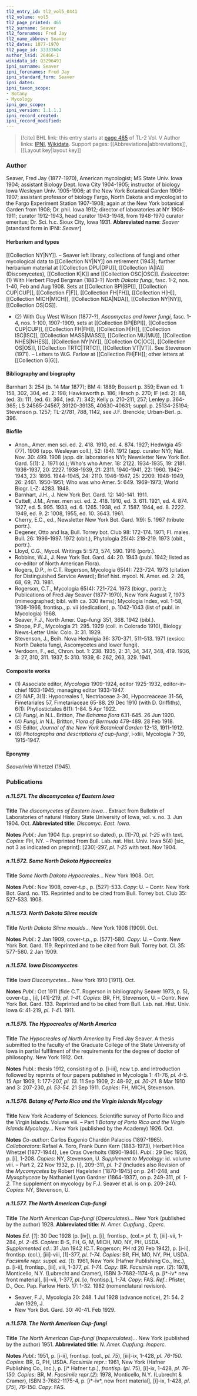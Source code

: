 ```yaml
---
tl2_entry_id: tl2_vol5_0441
tl2_volume: vol5
tl2_page_printed: 465
tl2_surname: Seaver
tl2_forenames: Fred Jay
tl2_name_abbrev: Seaver
tl2_dates: 1877-1970
tl2_page_id: 33333604
author_lsid: 26466-1
wikidata_id: Q3296491
ipni_surname: Seaver
ipni_forenames: Fred Jay
ipni_standard_form: Seaver
ipni_dates: 
ipni_taxon_scope: 
- Botany
- Mycology
ipni_geo_scope: 
ipni_version: 1.1.1.1
ipni_record_created: 
ipni_record_modified:
---
```


> [!cite] BHL link: this entry starts at [page 465](https://www.biodiversitylibrary.org/page/33333604) of TL-2 Vol. V
> Author links: [IPNI](https://www.ipni.org/a/26466-1), [Wikidata](https://www.wikidata.org/wiki/Q3296491). Support pages: [[Abbreviations|abbreviations]], [[Layout key|layout key]]

### Author

Seaver, Fred Jay (1877-1970), American mycologist; MS State Univ. Iowa 1904; assistant Biology Dept. Iowa City 1904-1905; instructor of biology Iowa Wesleyan Univ. 1905-1906; at the New York Botanical Garden 1906-1907; assistant professor of biology Fargo, North Dakota and mycologist to the Fargo Experiment Station 1907-1908; again at the New York botanical Garden from 1908; Dr. phil. Iowa 1912; director of laboratories at NY 1908-1911; curator 1912-1943, head curator 1943-1948, from 1948-1970 curator emeritus; Dr. Sci. h.c. Sioux City, Iowa 1931. 
**Abbreviated name**: *Seaver* \[standard form in IPNI: *Seaver*\]

#### Herbarium and types

[[Collection NY|NY]]. – Seaver left library, collections of fungi and other mycological data to [[Collection NY|NY]] on retirement (1943); further herbarium material at [[Collection DPU|DPU]], [[Collection IA|IA]] (Discomycetes), [[Collection K|K]] and [[Collection OSC|OSC]].
*Exsiccatae*: (1) With Herbert Floyd Bergman (1883-?) *North Dakota fungi*, fasc. 1-2, nos. 1-40, Feb and Aug 1908. Sets at [[Collection BPI|BPI]], [[Collection CUP|CUP]], [[Collection F|F]], [[Collection FH|FH]], [[Collection H|H]], [[Collection MICH|MICH]], [[Collection NDA|NDA]], [[Collection NY|NY]], [[Collection OS|OS]]. 
- (2) With Guy West Wilson (1877-?), *Ascomyctes and lower fungi*, fasc. 1-4, nos. 1-100, 1907-1909, sets at [[Collection BPI|BPI]], [[Collection CUP|CUP]], [[Collection FH|FH]], [[Collection H|H]], [[Collection ISC|ISC]], [[Collection MASS|MASS]], [[Collection MU|MU]], [[Collection NHES|NHES]], [[Collection NY|NY]], [[Collection OC|OC]], [[Collection OS|OS]], [[Collection TRTC|TRTC]], [[Collection VT|VT]].
See Stevenson (1971). – Letters to W.G. Farlow at [[Collection FH|FH]]; other letters at [[Collection G|G]].

#### Bibliography and biography

Barnhart 3: 254 (b. 14 Mar 1877); BM 4: 1889; Bossert p. 359; Ewan ed. 1: 158, 302, 304, ed. 2: 198; Hawksworth p. 186; Hirsch p. 270; IF (ed. 2): 88, (ed. 3): 111, (ed. 6): 364, (ed. 7): 342; Kelly p. 210-211, 257; Lenley p. 364-365; LS 24565-24567, 39120-39135, 40630-40631; suppl. p. 25134-25194; Stevenson p. 1257; TL-2/781, 788, 1142, see J.F. Brenckle; Urban-Berl. p. 396.

#### Biofile

- Anon., Amer. men sci. ed. 2. 418. 1910, ed. 4. 874. 1927; Hedwigia 45: (77). 1906 (app. Wesleyan coll.), 52: (84). 1912 (app. curator NY); Nat. Nov. 30: 499. 1908 (app. dir. laboratories NY); Newsletter New York Bot. Gard. 5(1): 2. 1971 (d.); Who's who Amer. 18: 2122. 1934-1935, 19: 2181. 1936-1937, 20: 2227. 1938-1939, 21: 2311. 1940-1941, 22: 1960. 1942-1943, 23: 1896. 1944-1945, 24: 2110. 1946-1947, 25: 2209. 1948-1949, 26: 2461. 1950-1951; Who was who Amer. 5: 649. 1969-1973; World Biogr. L-Z: 4283. 1948.
- Barnhart, J.H., J. New York Bot. Gard. 12: 140-141. 1911.
- Cattell, J.M., Amer. men sci. ed. 2. 418. 1910, ed. 3. 611. 1921, ed. 4. 874. 1927, ed. 5. 995. 1933, ed. 6. 1265. 1938, ed. 7. 1587. 1944, ed. 8. 2222. 1949, ed. 9. 2: 1008, 1955, ed. 10. 3643. 1961.
- Cherry, E.C., ed., Newsletter New York Bot. Gard. 1(9): 5. 1967 (tribute portr.).
- Degener, Otto and Isa, Bull. Torrey bot. Club 98: 172-174. 1971; Fl. males. Bull. 26: 1996-1997. 1972 (obit.), Phytologia 25(4): 218-219. 1973 (obit., portr.).
- Lloyd, C.G., Mycol. Writings 5: 573, 574, 590. 1916 (portr.).
- Robbins, W.J., J. New York Bot. Gard. 44: 20. 1943 (publ. 1942; listed as co-editor of North American Flora).
- Rogers, D.P., *in* C.T. Rogerson, Mycologia 65(4): 723-724. 1973 (citation for Distinguished Service Award); Brief hist. mycol. N. Amer. ed. 2: 26, 68, 69, 70. 1981.
- Rogerson, C.T., Mycologia 65(4): 721-724. 1973 (biogr., portr.); Publications of Fred Jay Seaver (1877-1970), New York August 7, 1973 (mimeographed; bibl. with ca. 330 items); Mycologia Index, vol. 1-58, 1908-1966, frontisp., p. vii (dedication), p. 1042-1043 (list of publ. in Mycologia) 1968.
- Seaver, F.J., North Amer. Cup-fungi 351, 368. 1942 (bibl.).
- Shope, P.F., Mycologia 21: 295. 1929 (coll. in Colorado 1910), Biology News-Letter Univ. Colo. 3: 31. 1929.
- Stevenson, J., Beih. Nova Hedwigia 36: 370-371, 511-513. 1971 (exsicc: North Dakota fungi, Ascomycetes and lower fungi).
- Verdoorn, F., ed., Chron. bot. 1: 238. 1935, 2: 31, 34, 347, 348, 419. 1936, 3: 27, 310, 311. 1937, 5: 310. 1939, 6: 262, 263, 329. 1941.

#### Composite works

- (1) Associate editor, *Mycologia* 1909-1924, editor 1925-1932, editor-in-chief 1933-1945; managing editor 1933-1947.
- (2) NAF, 3(1): Hypocreales 1, Nectriaceae 3-30, Hypocreaceae 31-56, Fimetariales 57, Fimetariaceae 65-88. 29 Dec 1910 (with D. Griffiths), 6(1): Phyllostictales 6(1): 1-84. 5 Apr 1922.
- (3) *Fungi, in* N.L. Britton, *The Bahama flora* 631-645. 26 Jun 1920.
- (4) *Fungi, in* N.L. Britton, *Flora of Bermuda* 479-489. 28 Feb 1918.
- (5) Editor, *Journal of the New York Botanical Garden* 12-13, 1911-1912.
- (6) *Photographs and descriptions of cup-fungi*, i-xliii, Mycologia 7-39, 1915-1947.

#### Eponymy

*Seaverinia* Whetzel (1945).

### Publications

##### n.11.571. The discomycetes of Eastern Iowa

**Title**
*The discomycetes of Eastern Iowa*... Extract from Bulletin of Laboratories of natural History State University of Iowa, vol. v. no. 3. Jun 1904. Oct.
**Abbreviated title**: *Discomyc. East. Iowa*.

**Notes**
*Publ*.: Jun 1904 (t.p. preprint so dated), p. \[1\]-70, *pl. 1-25* with text. *Copies*: FH, NY. – Preprinted from Bull. Lab. nat. Hist. Univ. Iowa 5(4) \[sic, not 3 as indicated on preprint\]: \[230\]-297, *pl. 1-25* with text. Nov 1904.

##### n.11.572. Some North Dakota Hypocreales

**Title**
*Some North Dakota Hypocreales*... New York 1908. Oct.

**Notes**
*Publ*.: Nov 1908, cover-t.p., p. \[527\]-533. *Copy*: U. – Contr. New York Bot. Gard. no. 115. Reprinted and to be cited from Bull. Torrey bot. Club 35: 527-533. 1908.

##### n.11.573. North Dakota Slime moulds

**Title**
*North Dakota Slime moulds*... New York 1908 \[1909\]. Oct.

**Notes**
*Publ*.: 2 Jan 1909, cover-t.p., p. \[577\]-580. *Copy*: U. – Contr. New York Bot. Gard. 119. Reprinted and to be cited from Bull. Torrey bot. Cl. 35: 577-580. 2 Jan 1909.

##### n.11.574. Iowa Discomycetes

**Title**
*Iowa Discomycetes*... New York 1910 \[1911\]. Oct.

**Notes**
*Publ*.: Oct 1911 (fide C.T. Rogerson in bibliography Seaver 1973, p. 5), cover-t.p., \[i\], \[41\]-219, *pl. 1-41. Copies*: BR, FH, Stevenson, U. – Contr. New York Bot. Gard. 133. Reprinted and to be cited from Bull. Lab. nat. Hist. Univ. Iowa 6: 41-219, *pl. 1-41.* 1911.

##### n.11.575. The Hypocreales of North America

**Title**
*The Hypocreales of North America* by Fred Jay Seaver. A thesis submitted to the faculty of the Graduate College of the State University of Iowa in partial fulfilment of the requirements for the degree of doctor of philosophy. New York 1912. Oct.

**Notes**
Publ.: thesis 1912, consisting of p. \[i-iii\], new t.p. and introduction followed by reprints of four papers published in Mycologia 1: 41-76, *pl. 4-5.* 15 Apr 1909, 1: 177-207, *pl. 13.* 11 Sep 1909, 2: 48-92, *pl. 20-21.* 8 Mar 1910 and 3: 207-230, *pl. 53-54.* 21 Sep 1911.
*Copies*: FH, MICH, Stevenson.

##### n.11.576. Botany of Porto Rico and the Virgin Islands Mycology

**Title**
New York Academy of Sciences. Scientific survey of Porto Rico and the Virgin Islands. Volume viii. – Part 1 *Botany of Porto Rico and the Virgin Islands Mycology*... New York (published by the Academy) 1926. Oct.

**Notes**
*Co-author*: Carlos Eugenio Chardón Palacios (1897-1965). *Collaborators*: Rafael A. Toro, Frank Dunn Kern (1883-1973), Herbert Hice Whetzel (1877-1944), Lee Oras Overholts (1890-1946).
*Publ*.: 29 Dec 1926, p. \[i\], 1-208. *Copies*: NY, Stevenson, U.
*Supplement to Mycology*: id. volume viii. – Part 2, 22 Nov 1932, p. \[i\], 209-311, *pl. 1-2* (includes also Revision of the *Mycomycetes* by Robert Hagelstein \[1870-1945\] on p. 241-248, and *Myxophyceae* by Nathaniel Lyon Gardner (1864-1937), on p. 249-311, *pl. 1-2.* The supplement on mycology by F.J. Seaver et al. is on p. 209-240. *Copies*: NY, Stevenson, U.

##### n.11.577. The North American Cup-fungi

**Title**
*The North American Cup-fungi* (*Operculates*)... New York (published by the author) 1928.
**Abbreviated title**: *N. Amer. Cupfung., Operc.*

**Notes**
*Ed*. \[*1*\]: 30 Dec 1928 (p. \[iv\]), p. \[i\], frontisp., (col.= *pl. 1*), \[iii\]-vii, 1-284, *pl. 2-45. Copies*: B-S, FH, G, M, MICH, MO, NY, PH, USDA.
*Supplemented ed*.: 31 Jan 1942 (C.T. Rogerson; PH rd 20 Feb 1942), p. \[i-ii\], frontisp. (col.), \[iii\]-viii, \[1\]-377, *pl. 1-74. Copies*: BR, FH, MO, NY, PH, USDA.
*Facsimile repr. suppl. ed.* (*1*): 1961, New York (Hafner Publishing Co., Inc.), p. \[i-ii\], frontisp., \[iii\], viii, 1-377, *pl. 1-74. Copy*: BR.
*Facsimile repr*. (*2*): 1978, Monticello, N.Y. (Lubrecht and Cramer), ISBN 3-7682-1174-6, p. \[i\*-iv\* new front material\], \[i\]-vii, 1-377, *pl*. \[*o*, frontisp.\], *1-74. Copy*: FAS.
*Ref*.: Pfister, D., Occ. Pap. Farlow Herb. 17: 1-32. 1982 (nomenclatural revision).
- Seaver, F.J., Mycologia 20: 248. 1 Jul 1928 (advance notice), 21: 54. 2 Jan 1929, J.
- New York Bot. Gard. 30: 40-41. Feb 1929.

##### n.11.578. The North American Cup-fungi

**Title**
*The North American Cup-fungi* (*Inoperculates*)... New York (published by the author) 1951.
**Abbreviated title**: *N. Amer. Cupfung. Inoperc.*

**Notes**
*Publ*.: 1951, p. \[i-ii\], frontisp. (col., *pl. 75*), \[iii\]-ix, 1-428, *pl. 76-150. Copies*: BR, G, PH, USDA.
*Facsimile repr*.: 1961, New York (Hafner Publishing Co., Inc.), p. \[i\* Hafner t.p.\], *frontisp*. (*pl*. 75), \[i\]-ix, 1-428, *pl. 76-150. Copies*: BR, M.
*Facsimile repr*.(*2*): 1978, Monticello, N.Y. (Lubrecht & Cramer), ISBN 3-7682-1175-4, p. \[i\*-iv\*, new front material\], \[i\]-ix, 1-428, *pl*. \[*75*\], *76-150. Copy*: FAS.

